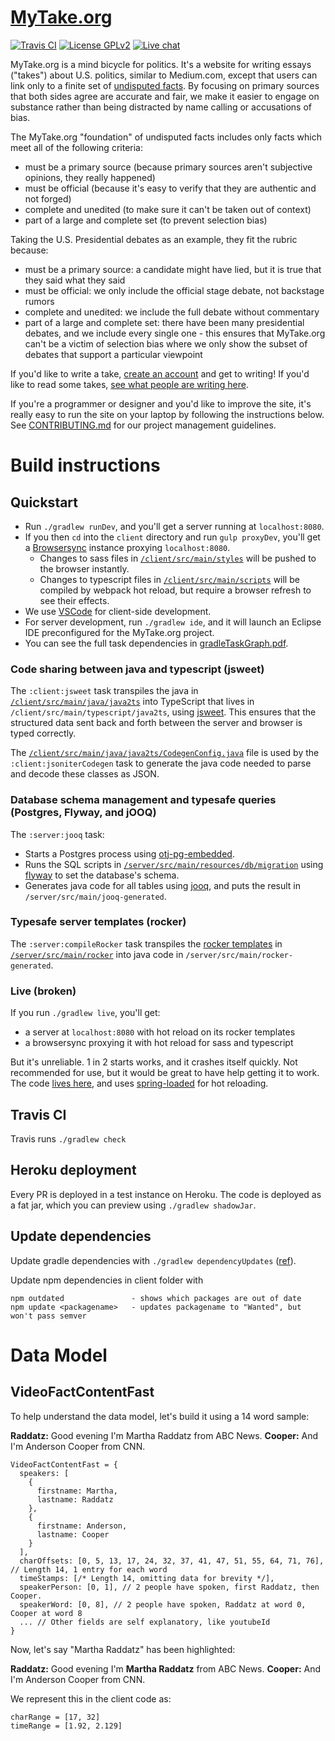 # [MyTake.org](https://mytake.org)

[![Travis CI](https://travis-ci.org/mytakedotorg/mytakedotorg.svg?branch=master)](https://travis-ci.org/mytakedotorg/mytakedotorg)
[![License GPLv2](https://img.shields.io/badge/license-GPLv2-brightgreen.svg)](https://tldrlegal.com/license/gnu-general-public-license-v2)
[![Live chat](https://img.shields.io/badge/gitter-chat-brightgreen.svg)](https://gitter.im/mytakedotorg/mytakedotorg)

MyTake.org is a mind bicycle for politics.  It's a website for writing essays ("takes") about U.S. politics, similar to Medium.com, except that users can link only to a finite set of [undisputed facts](https://mytake.org/foundation).  By focusing on primary sources that both sides agree are accurate and fair, we make it easier to engage on substance rather than being distracted by name calling or accusations of bias.

The MyTake.org "foundation" of undisputed facts includes only facts which meet all of the following criteria:

- must be a primary source (because primary sources aren't subjective opinions, they really happened)
- must be official (because it's easy to verify that they are authentic and not forged)
- complete and unedited (to make sure it can't be taken out of context)
- part of a large and complete set (to prevent selection bias)

Taking the U.S. Presidential debates as an example, they fit the rubric because:

- must be a primary source: a candidate might have lied, but it is true that they said what they said
- must be official: we only include the official stage debate, not backstage rumors
- complete and unedited: we include the full debate without commentary
- part of a large and complete set: there have been many presidential debates, and we include every single one - this ensures that MyTake.org can't be a victim of selection bias where we only show the subset of debates that support a particular viewpoint

If you'd like to write a take, [create an account](https://mytake.org/login) and get to writing!  If you'd like to read some takes, [see what people are writing here](https://mytake.org).

If you're a programmer or designer and you'd like to improve the site, it's really easy to run the site on your laptop by following the instructions below.  See [CONTRIBUTING.md](CONTRIBUTING.md) for our project management guidelines.

# Build instructions

## Quickstart

- Run `./gradlew runDev`, and you'll get a server running at `localhost:8080`.
- If you then `cd` into the `client` directory and run `gulp proxyDev`, you'll get a [Browsersync](https://www.browsersync.io/) instance proxying `localhost:8080`.
    + Changes to sass files in [`/client/src/main/styles`](client/src/main/styles) will be pushed to the browser instantly. 
    + Changes to typescript files in [`/client/src/main/scripts`](client/src/main/scripts) will be compiled by webpack hot reload, but require a browser refresh to see their effects.
- We use [VSCode](https://code.visualstudio.com/) for client-side development.
- For server development, run `./gradlew ide`, and it will launch an Eclipse IDE preconfigured for the MyTake.org project.
- You can see the full task dependencies in [gradleTaskGraph.pdf](gradleTaskGraph.pdf).

### Code sharing between java and typescript (jsweet)

The `:client:jsweet` task transpiles the java in [`/client/src/main/java/java2ts`](client/src/main/java/java2ts) into TypeScript that lives in `/client/src/main/typescript/java2ts`, using [jsweet](http://www.jsweet.org/).  This ensures that the structured data sent back and forth between the server and browser is typed correctly.

The [`/client/src/main/java/java2ts/CodegenConfig.java`](client/src/main/java/java2ts/CodegenConfig.java) file is used by the `:client:jsoniterCodegen` task to generate the java code needed to parse and decode these classes as JSON.

### Database schema management and typesafe queries (Postgres, Flyway, and jOOQ)

The `:server:jooq` task:

- Starts a Postgres process using [otj-pg-embedded](https://github.com/opentable/otj-pg-embedded).
- Runs the SQL scripts in [`/server/src/main/resources/db/migration`](server/src/main/resources/db/migration) using [flyway](https://flywaydb.org/) to set the database's schema.
- Generates java code for all tables using [jooq](https://www.jooq.org/), and puts the result in `/server/src/main/jooq-generated`.

### Typesafe server templates (rocker)

The `:server:compileRocker` task transpiles the [rocker templates](https://github.com/fizzed/rocker) in [`/server/src/main/rocker`](server/src/main/rocker) into java code in `/server/src/main/rocker-generated`.

### Live (broken)

If you run `./gradlew live`, you'll get:

- a server at `localhost:8080` with hot reload on its rocker templates
- a browsersync proxying it with hot reload for sass and typescript

But it's unreliable.  1 in 2 starts works, and it crashes itself quickly.  Not recommended for use, but it would be great to have help getting it to work.  The code [lives here](buildSrc/src/main/java/org/mytake/gradle/live/LivePlugin.java), and uses [spring-loaded](https://github.com/spring-projects/spring-loaded) for hot reloading.

## Travis CI

Travis runs `./gradlew check`

## Heroku deployment

Every PR is deployed in a test instance on Heroku.  The code is deployed as a fat jar, which you can preview using `./gradlew shadowJar`.

## Update dependencies

Update gradle dependencies with `./gradlew dependencyUpdates` ([ref](https://github.com/ben-manes/gradle-versions-plugin)).

Update npm dependencies in client folder with

```
npm outdated               - shows which packages are out of date
npm update <packagename>   - updates packagename to "Wanted", but won't pass semver
```

# Data Model

## VideoFactContentFast
To help understand the data model, let's build it using a 14 word sample:

**Raddatz:**  Good evening I'm Martha Raddatz from ABC News.
**Cooper:**  And I'm Anderson Cooper from CNN.

```
VideoFactContentFast = {
  speakers: [
    {
      firstname: Martha, 
      lastname: Raddatz
    }, 
    {
      firstname: Anderson, 
      lastname: Cooper
    }
  ],
  charOffsets: [0, 5, 13, 17, 24, 32, 37, 41, 47, 51, 55, 64, 71, 76], // Length 14, 1 entry for each word
  timeStamps: [/* Length 14, omitting data for brevity */],
  speakerPerson: [0, 1], // 2 people have spoken, first Raddatz, then Cooper. 
  speakerWord: [0, 8], // 2 people have spoken, Raddatz at word 0, Cooper at word 8
  ... // Other fields are self explanatory, like youtubeId
}
```

Now, let's say "Martha Raddatz" has been highlighted:

**Raddatz:**  Good evening I'm **Martha Raddatz** from ABC News.
**Cooper:**  And I'm Anderson Cooper from CNN.

We represent this in the client code as:
```
charRange = [17, 32]
timeRange = [1.92, 2.129]
```
